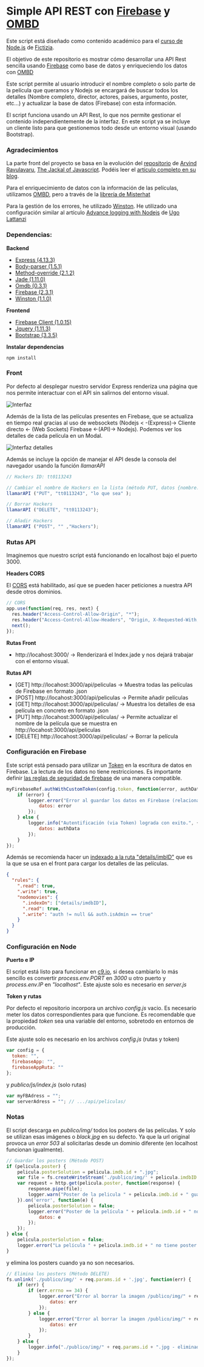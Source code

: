 # Simple API REST con [Firebase](https://www.firebase.com/) y [OMBD](http://omdbapi.com/)

Este script está diseñado como contenido académico para el [curso de Node.js](http://www.fictizia.com/formacion/curso_nodejs) de [Fictizia](http://www.fictizia.com/). 

El objetivo de este repositorio es mostrar cómo desarrollar una API Rest sencilla usando [Firebase](https://www.firebase.com/) como base de datos y enriqueciendo los datos con [OMBD](http://omdbapi.com/)

Este script permite al usuario introducir el nombre completo o solo parte de la película que queramos y Nodejs se encargará de buscar todos los detalles (Nombre completo, director, actores, países, argumento, poster, etc...) y actualizar la base de datos (Firebase) con esta información.

El script funciona usando un API Rest, lo que nos permite gestionar el contenido independientemente de la interfaz. En este script ya se incluye un cliente listo para que gestionemos todo desde un entorno visual (usando Bootstrap).


### Agradecimientos

La parte front del proyecto se basa en la evolución del [repositorio](https://github.com/arvindr21/movieFire) de [Arvind Ravulavaru](https://twitter.com/arvindr21), [The Jackal of Javascript](http://thejackalofjavascript.com). Podéis leer el [artículo completo en su blog](http://thejackalofjavascript.com/getting-started-with-firebase/).

Para el enriquecimiento de datos con la información de las películas, utilizamos [OMBD](http://omdbapi.com/), pero a través de la [librería de Misterhat](https://github.com/misterhat/omdb)

Para la gestión de los errores, he utilizado [Winston](https://github.com/winstonjs/winston). He utilizado una configuración similar al artículo [Advance logging with Nodejs](http://tostring.it/2014/06/23/advanced-logging-with-nodejs/) de [Ugo Lattanzi](https://twitter.com/imperugo)


### Dependencias:

**Backend**

- [Express (4.13.3)](https://www.npmjs.com/package/express)
- [Body-parser (1.5.1)](https://www.npmjs.com/package/body-parser)
- [Method-override (2.1.2)](https://www.npmjs.com/package/method-override)
- [Jade (1.11.0)](https://www.npmjs.com/package/jade)
- [Omdb (0.3.1)](https://github.com/misterhat/omdb)
- [Firebase (2.3.1)](https://www.npmjs.com/package/firebase)
- [Winston (1.1.0)](https://github.com/winstonjs/winston)

**Frontend**

- [Firebase Client (1.0.15)](https://www.firebase.com)
- [Jquery (1.11.3)](https://jquery.com)
- [Bootstrap (3.3.5)](http://getbootstrap.com/)


**Instalar dependencias**

```
npm install
```


### Front

Por defecto al desplegar nuestro servidor Express renderiza una página que nos permite interactuar con el API sin salirnos del entorno visual.

![Interfaz](/doc/movie_fire.png)

Además de la lista de las películas presentes en Firebase, que se actualiza en tiempo real gracias al uso de websockets (Nodejs < -(Express)-> Cliente directo <- (Web Sockets) Firebase <-(API)-> Nodejs). Podemos ver los detalles de cada película en un Modal.

![Interfaz detalles](/doc/movie_fire_details.png)

Además se incluye la opción de manejar el API desde la consola del navegador usando la función *llamarAPI*

```javascript
// Hackers ID: tt0113243

// Cambiar el nombre de Hackers en la lista (método PUT, datos {nombre: "lo que sea"})
llamarAPI ("PUT", "tt0113243", "lo que sea" );

// Borrar Hackers
llamarAPI ("DELETE", "tt0113243");

// Añadir Hackers
llamarAPI ("POST", "" ,"Hackers");
```


### Rutas API

Imaginemos que nuestro script está funcionando en localhost bajo el puerto 3000. 

**Headers CORS**

El [CORS](http://www.wikiwand.com/en/Cross-origin_resource_sharing) está habilitado, así que se pueden hacer peticiones a nuestra API desde otros dominios.

```javascript
// CORS
app.use(function(req, res, next) {
  res.header("Access-Control-Allow-Origin", "*");
  res.header("Access-Control-Allow-Headers", "Origin, X-Requested-With, Content-Type, Accept");
  next();
});
```

**Rutas Front**

- http://locahost:3000/  -> Renderizará el Index.jade y nos dejará trabajar con el entorno visual.

**Rutas API**

- [GET] http://locahost:3000/api/peliculas -> Muestra todas las películas de Firebase en formato .json
- [POST] http://locahost:3000/api/peliculas -> Permite añadir películas
- [GET] http://locahost:3000/api/peliculas/<id> -> Muestra los detalles de esa película en concreto en formato .json
- [PUT] http://locahost:3000/api/peliculas/<id> -> Permite actualizar el nombre de la película que se muestra en http://locahost:3000/api/peliculas
- [DELETE] http://locahost:3000/api/peliculas/<id> -> Borrar la película


### Configuración en Firebase

Este script está pensado para utilizar un [Token](http://www.wikiwand.com/en/Access_token) en la escritura de datos en Firebase. La lectura de los datos no tiene restricciones. Es importante definir [las reglas de seguridad de firebase](https://www.firebase.com/docs/security/guide/securing-data.html) de una manera compatible.

```javascript
myFirebaseRef.authWithCustomToken(config.token, function(error, authData) {
    if (error) {
        logger.error("Error al guardar los datos en Firebase (relacionado con Token).", {
            datos: error
        });
    } else {
        logger.info("Autentificación (via Token) lograda con exito.", {
            datos: authData
        });
    }
});
```

Además se recomienda hacer un [indexado a la ruta "details/imbID"](https://www.firebase.com/docs/security/guide/indexing-data.html) que es la que se usa en el front para cargar los detalles de las películas.

```json
{
  "rules": {
    ".read": true,
    ".write": true,
    "nodemovies": {
      ".indexOn": ["details/imdbID"],
      ".read": true,
      ".write": "auth != null && auth.isAdmin == true"
    }
  }
}
```


### Configuración en Node

**Puerto e IP**

El script está listo para funcionar en [c9.io](https://c9.io/), si desea cambiarlo lo más sencillo es convertir *process.env.PORT* en *3000* u otro puerto y *process.env.IP* en *"localhost"*. Este ajuste solo es necesario en *server.js*

**Token y rutas**

Por defecto el repositorio incorpora un archivo *config.js* vacio. Es necesario meter los datos correspondientes para que funcione. Es recomendable que la propiedad *token* sea una variable del entorno, sobretodo en entornos de producción.

Este ajuste solo es necesario en los archivos *config.js* (rutas y token) 
```javascript
var config = {
  token: "",
  firebaseApp: "",
  firebaseAppRuta: ""
};
```
y *publico/js/index.js* (solo rutas)
```javascript
var myFBAdress = "";
var serverAdress = ""; // .../api/peliculas/
```


### Notas

El script descarga en *publico/img/* todos los posters de las películas. Y solo se utilizan esas imágenes o *black.jpg* en su defecto. Ya que la url original provoca un *error 503* al solicitarlas desde un dominio diferente (en localhost funcionan igualmente).

```javascript
// Guardar los posters (Método POST)
if (pelicula.poster) {
    pelicula.posterSolution = pelicula.imdb.id + ".jpg";
    var file = fs.createWriteStream('./publico/img/' + pelicula.imdbID + '.jpg');
    var request = http.get(pelicula.poster, function(response) {
        response.pipe(file);
        logger.warn("Poster de la pelicula " + pelicula.imdb.id + " guardado en /publico/img/ como " + pelicula.imdbID + ".jpg");
    }).on('error', function(e) {
        pelicula.posterSolution = false;
        logger.error("Poster de la película " + pelicula.imdb.id + " no se pudo guardar.", {
            datos: e
        });
    });
} else {
    pelicula.posterSolution = false;
    logger.error("La película " + pelicula.imdb.id + " no tiene poster asociado.");
}
```
y elimina los posters cuando ya no son necesarios.
```javascript
// Elimina los posters (Método DELETE)
fs.unlink('./publico/img/' + req.params.id + '.jpg', function(err) {
    if (err) {
        if (err.errno == 34) {
            logger.error("Error al borrar la imagen /publico/img/" + req.params.id + ".jpg. La imagen no existe", {
                datos: err
            });
        } else {
            logger.error("Error al borrar la imagen /publico/img/" + req.params.id + ".jpg", {
                datos: err
            });
        }
    } else {
        logger.info("./publico/img/" + req.params.id + ".jpg - eliminado con exito");
    }
});
```
